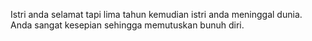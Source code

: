 Istri anda selamat tapi lima tahun kemudian istri anda meninggal dunia. 
Anda sangat kesepian sehingga memutuskan bunuh diri.
